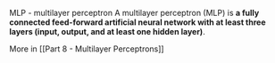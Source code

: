 MLP - multilayer perceptron
A multilayer perceptron (MLP) is **a fully connected feed-forward artificial neural network with at least three layers (input, output, and at least one hidden layer)**.

More in [[Part 8 - Multilayer Perceptrons]]


